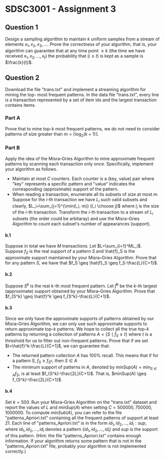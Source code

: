 # SDSC3001 - Assignment 3

## Question 1

Design a sampling algorithm to maintain $k$ uniform samples from a stream of elements $x_1,x_2,x_3,...$. Prove the correctness of your algorithm, that is, your algorithm can guarantee that at any time point $\ge k$ (the time we have received $x_1,x_2,...,x_t$) the probability that ($i\le t$) is kept as a sample is $\frac{k}{t}$.

## Question 2

Download the file "trans.txt" and implement a streaming algorithm for mining the top-
 most frequent patterns. In the data file "trans.txt", every line is a transaction represented by a set of item ids and the largest transaction contains
 items.

### Part A

Prove that to mine top-$k$ most frequent patterns, we do not need to consider patterns of size greater than $m=\lceil\log_2\left(k+1\right)\rceil$.

### Part B

Apply the idea of the Misra–Gries Algorithm to mine approximate frequent patterns by scanning each transaction only once. Specifically, implement your algorithm as follows.

- Maintain at most $C$ counters. Each counter is a (key, value) pair where "key" represents a specific pattern and "value" indicates the corresponding (approximate) support of the pattern.
- When reading a transaction, enumerate all its subsets of size at most $m$. Suppose for the $i$-th transaction we have $L_i$ such valid subsets and clearly, $L_i=\sum_{j=1}^{\min(l_i, m)} {l_i \choose j}$ where $l_i$ is the size of the $i$-th transaction. Transform the $i$-th transaction to a stream of $L_i$ subsets (the order could be arbitaray) and use the Misra–Gries Algorithm to count each subset's number of appearances (support).

#### b.1

Suppose in total we have $M$ transactions. Let $L=\sum_{i=1}^ML_i$. Suppose $f_S$ is the real support of a pattern $S$ and \hat{f}_S is the approximate support maintained by your Misra–Gries Algorithm. Prove that for any pattern $S$, we have that $f_S \geq \hat{f}_S \geq f_S-\frac{L}{C+1}$.

#### b.2

Suppose $S^k$ is the real $k$-th most frequent pattern. Let $\hat{f}^k$ be the $k$-th largest (approximate) support obtained by your Misra–Gries Algorithm. Prove that $f_{S^k} \geq \hat{f}^k \geq f_{S^k}-\frac{L}{C+1}$.

#### b.3

Since we only have the approximate supports of patterns obtained by our Misra–Gries Algorithm, we can only use such approximate supports to return approximate top-$k$ patterns. We hope to collect all the true top-$k$ patterns by returning a collection of patterns $A=\{S \mid \hat{f}_S \geq t\}$ where $t$ is a threshold for us to filter out non-frequent patterns. Prove that if we set $t=\hat{f}^k-\frac{L}{C+1}$, we can guarantee that:

- The returned pattern collection $A$ has 100% recall. This means that if for a pattern $S$, $f_S \geq f_{S^k}$, then $S \in A$
- The minimum support of patterns in $A$, denoted by $minSup(A)=\min_{S \in A} f_S$, is at least $f_{S^k}-\frac{2L}{C+1}$. That is, $minSup(A) \geq f_{S^k}-\frac{2L}{C+1}$.

#### b.4

Set $k=500$. Run your Misra–Gries Algorithm on the "trans.txt" dataset and report the values of $L$ and $minSup(A)$ when setting $C=500000, 750000, 1000000$. To compute $minSub(A)$, you can refer to the file "patterns_Apriori.txt" containing all the frequent patterns of support at least $21$. Each line of "patterns_Apriori.txt" is in the form $id_1,id_2,...,id_l:sup$, where $id_1,id_2,...,id_l$ denotes a pattern $\{id_1,id_2,...,id_l\}$ and $sup$ is the support of this pattern. (Hint: the file "patterns_Apriori.txt" contains enough information. If your algorithm returns some pattern that is not in the "patterns_Apriori.txt" file, probably your algorithm is not implemented correctly.)
